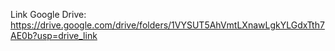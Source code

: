 Link Google Drive: https://drive.google.com/drive/folders/1VYSUT5AhVmtLXnawLgkYLGdxTth7AE0b?usp=drive_link
